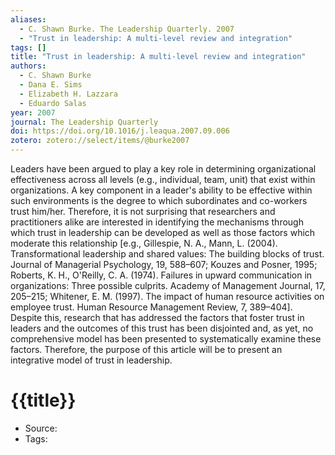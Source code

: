 ```yaml
---
aliases:
  - C. Shawn Burke. The Leadership Quarterly. 2007
  - "Trust in leadership: A multi-level review and integration"
tags: []
title: "Trust in leadership: A multi-level review and integration"
authors:
  - C. Shawn Burke
  - Dana E. Sims
  - Elizabeth H. Lazzara
  - Eduardo Salas
year: 2007
journal: The Leadership Quarterly
doi: https://doi.org/10.1016/j.leaqua.2007.09.006
zotero: zotero://select/items/@burke2007
---
```

<!-- START_ABSTRACT -->
Leaders have been argued to play a key role in determining organizational effectiveness across all levels (e.g., individual, team, unit) that exist within organizations. A key component in a leader's ability to be effective within such environments is the degree to which subordinates and co-workers trust him/her. Therefore, it is not surprising that researchers and practitioners alike are interested in identifying the mechanisms through which trust in leadership can be developed as well as those factors which moderate this relationship [e.g., Gillespie, N. A., Mann, L. (2004). Transformational leadership and shared values: The building blocks of trust. Journal of Managerial Psychology, 19, 588–607; Kouzes and Posner, 1995; Roberts, K. H., O'Reilly, C. A. (1974). Failures in upward communication in organizations: Three possible culprits. Academy of Management Journal, 17, 205–215; Whitener, E. M. (1997). The impact of human resource activities on employee trust. Human Resource Management Review, 7, 389–404]. Despite this, research that has addressed the factors that foster trust in leaders and the outcomes of this trust has been disjointed and, as yet, no comprehensive model has been presented to systematically examine these factors. Therefore, the purpose of this article will be to present an integrative model of trust in leadership.
<!-- END_ABSTRACT -->

<!-- START_TEMPLATE -->
# {{title}}

- Source:
- Tags: 
<!-- END_TEMPLATE -->